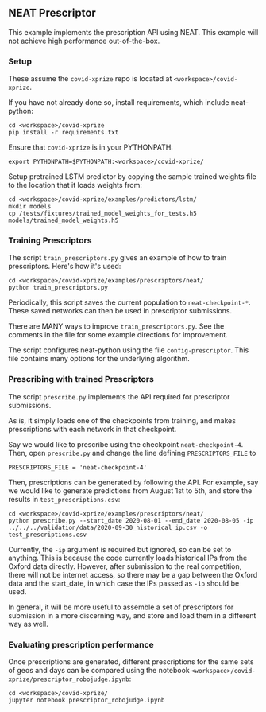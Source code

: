 ## NEAT Prescriptor

This example implements the prescription API using NEAT.
This example will not achieve high performance out-of-the-box.

### Setup

These assume the `covid-xprize` repo is located at `<workspace>/covid-xprize`.

If you have not already done so, install requirements, which include neat-python:
```
cd <workspace>/covid-xprize
pip install -r requirements.txt
```

Ensure that `covid-xprize` is in your PYTHONPATH:
```
export PYTHONPATH=$PYTHONPATH:<workspace>/covid-xprize/
```

Setup pretrained LSTM predictor by copying the sample trained weights file to the
location that it loads weights from:
```
cd <workspace>/covid-xprize/examples/predictors/lstm/
mkdir models
cp /tests/fixtures/trained_model_weights_for_tests.h5 models/trained_model_weights.h5
```

### Training Prescriptors

The script `train_prescriptors.py` gives an example of how to train prescriptors.
Here's how it's used:
```
cd <workspace>/covid-xprize/examples/prescriptors/neat/
python train_prescriptors.py
```
Periodically, this script saves the current population to `neat-checkpoint-*`.
These saved networks can then be used in prescriptor submissions.

There are MANY ways to improve `train_prescriptors.py`.
See the comments in the file for some example directions for improvement.

The script configures neat-python using the file `config-prescriptor`.
This file contains many options for the underlying algorithm.



### Prescribing with trained Prescriptors

The script `prescribe.py` implements the API required for prescriptor submissions.

As is, it simply loads one of the checkpoints from training,
and makes prescriptions with each network in that checkpoint.

Say we would like to prescribe using the checkpoint `neat-checkpoint-4`.
Then, open `prescribe.py` and change the line defining `PRESCRIPTORS_FILE` to
```
PRESCRIPTORS_FILE = 'neat-checkpoint-4'
```

Then, prescriptions can be generated by following the API.
For example, say we would like to generate predictions from August 1st to 5th,
and store the results in `test_prescriptions.csv`:
```
cd <workspace>/covid-xprize/examples/prescriptors/neat/
python prescribe.py --start_date 2020-08-01 --end_date 2020-08-05 -ip ../../../validation/data/2020-09-30_historical_ip.csv -o test_prescriptions.csv
```
Currently, the `-ip` argument is required but ignored, so can be set to anything.
This is because the code currently loads historical IPs from the Oxford data directly.
However, after submission to the real competition, there will not be internet access,
so there may be a gap between the Oxford data and the start_date, in which case the IPs
passed as `-ip` should be used.

In general, it will be more useful to assemble a set of prescriptors for submission
in a more discerning way, and store and load them in a different way as well.


### Evaluating prescription performance

Once prescriptions are generated, different prescriptions for the same sets of geos and days
can be compared using the notebook `<workspace>/covid-xprize/prescriptor_robojudge.ipynb`:
```
cd <workspace>/covid-xprize/
jupyter notebook prescriptor_robojudge.ipynb
```


